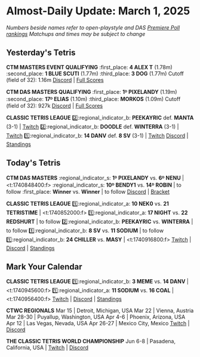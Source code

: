 # Almost-Daily Update: March 1, 2025
*Numbers beside names refer to open-playstyle and DAS [Premiere Poll rankings](https://docs.google.com/document/d/1ddYqLQp5AIR3b6RwN9SxUg1Qr8MOmR-SgrhLkjXcQxY/edit?tab=t.0)*
*Matchups and times may be subject to change*

## Yesterday's Tetris
**CTM MASTERS EVENT QUALIFYING**
:first_place: **4 ALEX T** (1.78m)
:second_place: **1 BLUE SCUTI** (1.77m)
:third_place: **3 DOG** (1.77m)
Cutoff (field of 32): 1.16m
[Discord](https://go.ctm.gg/discord)  |  [Full Scores](https://go.ctm.gg/event/ctm-march-2025/)

**CTM DAS MASTERS QUALIFYING**
:first_place: **1ᴰ PIXELANDY** (1.19m)
:second_place: **17ᴰ ELIAS** (1.10m)
:third_place: **MORKOS** (1.09m)
Cutoff (field of 32): 927k
[Discord](https://go.ctm.gg/discord)  |  [Full Scores](https://go.ctm.gg/event/ctm-das-masters-march-2025/)

**CLASSIC TETRIS LEAGUE**
:two::regional_indicator_b:  **PEEKAYRIC** def. **MANTA** (3-1)  |  [Twitch](https://www.twitch.tv/videos/2393680640?t=00h04m46s)
:two::regional_indicator_b:  **DOODLE** def. **WINTERRA** (3-1)  |  [Twitch](https://www.twitch.tv/videos/2393680640?t=00h39m13s)
:one::regional_indicator_b:  **14 DANV** def. **8 SV** (3-1)  |  [Twitch](https://www.twitch.tv/videos/2393680640?t=01h18m39s)
[Discord](https://tinyurl.com/classictetrisleague)  |  [Standings](https://ctlscoreboard.herokuapp.com)

## Today's Tetris
**CTM DAS MASTERS**
:regional_indicator_s:  **1ᴰ PIXELANDY** vs. **6ᴰ NENU**  |  <t:1740848400:f>
:regional_indicator_s:  **10ᴰ BENDY1** vs. **14ᴰ ROBIN**  |  to follow
:first_place:  **Winner** vs. **Winner**  |  to follow
[Discord](https://go.ctm.gg/discord)  |  [Bracket](https://go.ctm.gg/event/ctm-das-masters-february-2025/das-masters/)

**CLASSIC TETRIS LEAGUE**
:one::regional_indicator_a:  **10 NEK0** vs. **21 TETRISTIME**  |  <t:1740852000:f>
:one::regional_indicator_a:  **17 NIGHT** vs. **22 REDSHURT**  |  to follow
:two::regional_indicator_b:  **PEEKAYRIC** vs. **WINTERRA**  |  to follow
:one::regional_indicator_b:  **8 SV** vs. **11 SODIUM**  |  to follow
:one::regional_indicator_b:  **24 CHILLER** vs. **MASY**  |  <t:1740916800:f>
[Twitch](https://twitch.tv/classictetrisleague)  |  [Discord](https://tinyurl.com/classictetrisleague)  |  [Standings](https://ctlscoreboard.herokuapp.com)

## Mark Your Calendar
**CLASSIC TETRIS LEAGUE**
:one::regional_indicator_b:  **3 MEME** vs. **14 DANV**  |  <t:1740945600:f>
:one::regional_indicator_a:  **11 SODIUM** vs. **16 COAL**  |  <t:1740956400:f>
[Twitch](https://twitch.tv/classictetrisleague)  |  [Discord](https://tinyurl.com/classictetrisleague)  |  [Standings](https://ctlscoreboard.herokuapp.com)

**CTWC REGIONALS**
Mar 15  |  Detroit, Michigan, USA
Mar 22  |  Vienna, Austria
Mar 28-30  |  Puyallup, Washington, USA
Apr 4-6  |  Phoenix, Arizona, USA
Apr 12  |  Las Vegas, Nevada, USA
Apr 26-27  |  Mexico City, Mexico
[Twitch](https://www.twitch.tv/classictetris)  |  [Discord](https://tinyurl.com/ctwcdiscord)

**THE CLASSIC TETRIS WORLD CHAMPIONSHIP**
Jun 6-8  |  Pasadena, California, USA  |  [Twitch](https://www.twitch.tv/classictetris)  |  [Discord](https://tinyurl.com/ctwcdiscord)